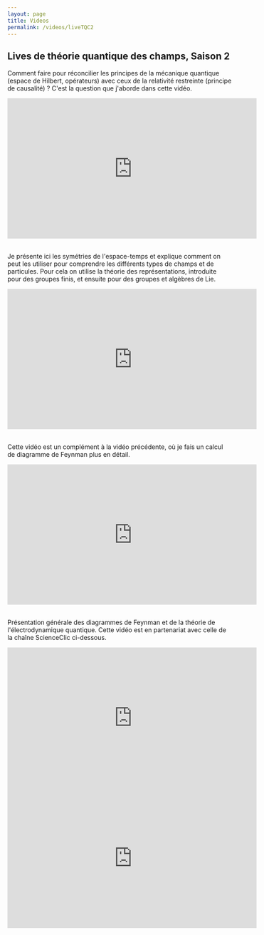 ```yaml
---
layout: page
title: Videos
permalink: /videos/liveTQC2
---
```




<h2>Lives de théorie quantique des champs, Saison 2</h2>  

<p>Comment faire pour réconcilier les principes de la mécanique quantique (espace de Hilbert, opérateurs) avec ceux de la relativité restreinte (principe de causalité) ? C'est la question que j'aborde dans cette vidéo. </p>

<center><iframe width="560" height="315" src="https://www.youtube.com/embed/m2B5g3ljJH8" title="YouTube video player" frameborder="0" allow="accelerometer; autoplay; clipboard-write; encrypted-media; gyroscope; picture-in-picture" allowfullscreen></iframe></center>

<br>

<p>Je présente ici les symétries de l'espace-temps et explique comment on peut les utiliser pour comprendre les différents types de champs et de particules. Pour cela on utilise la théorie des représentations, introduite pour des groupes finis, et ensuite pour des groupes et algèbres de Lie. </p>

<center><iframe width="560" height="315" src="https://www.youtube.com/embed/TNxd5_51siA" title="YouTube video player" frameborder="0" allow="accelerometer; autoplay; clipboard-write; encrypted-media; gyroscope; picture-in-picture" allowfullscreen></iframe></center>

<br>

<p>Cette vidéo est un complément à la vidéo précédente, où je fais un calcul de diagramme de Feynman plus en détail. </p>

<center><iframe width="560" height="315" src="https://www.youtube.com/embed/8cdemBn8ioY" title="YouTube video player" frameborder="0" allow="accelerometer; autoplay; clipboard-write; encrypted-media; gyroscope; picture-in-picture" allowfullscreen></iframe></center>

<br>

<p>Présentation générale des diagrammes de Feynman et de la théorie de l'électrodynamique quantique. Cette vidéo est en partenariat avec celle de la chaîne ScienceClic ci-dessous. </p>

<center><iframe width="560" height="315" src="https://www.youtube.com/embed/cPL9kiwVxl4" title="YouTube video player" frameborder="0" allow="accelerometer; autoplay; clipboard-write; encrypted-media; gyroscope; picture-in-picture" allowfullscreen></iframe></center>


<center><iframe width="560" height="315" src="https://www.youtube.com/embed/5QQHwyzwxyE" title="YouTube video player" frameborder="0" allow="accelerometer; autoplay; clipboard-write; encrypted-media; gyroscope; picture-in-picture" allowfullscreen></iframe></center>


